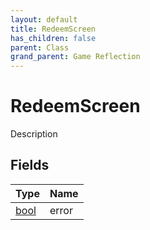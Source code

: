 ```yaml
---
layout: default
title: RedeemScreen
has_children: false
parent: Class
grand_parent: Game Reflection
---
```

# RedeemScreen
Description 

## Fields

| Type | Name |
|:----------|:--------------|
| [bool](/riftbreaker-wiki/docs/game-reflection/components/bool/) | error |

